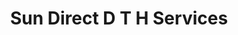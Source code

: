 ---
title: "Sun Direct D T H Services"
url: /pandalam/sun-direct-d-t-h-services/
shop: Allgemein
---